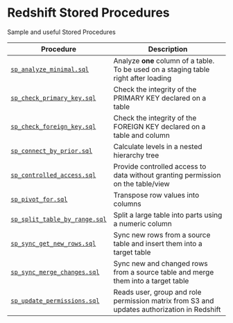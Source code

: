 # Redshift Stored Procedures
Sample and useful Stored Procedures

| Procedure                                                | Description                                                                           |
| ---------------------------------------------------------| --------------------------------------------------------------------------------------|
| [`sp_analyze_minimal.sql`](./sp_analyze_minimal)           | Analyze **one** column of a table. To be used on a staging table right after loading  |
| [`sp_check_primary_key.sql`](./sp_check_primary_key)       | Check the integrity of the PRIMARY KEY declared on a table                            |
| [`sp_check_foreign_key.sql`](./sp_check_foreign_key)       | Check the integrity of the FOREIGN KEY declared on a table and column                 |
| [`sp_connect_by_prior.sql`](./sp_connect_by_prior)         | Calculate levels in a nested hierarchy tree                                           |
| [`sp_controlled_access.sql`](./sp_controlled_access)       | Provide controlled access to data without granting permission on the table/view       |
| [`sp_pivot_for.sql`](./sp_pivot_for)                       | Transpose row values into columns                                                     |
| [`sp_split_table_by_range.sql`](./sp_split_table_by_range) | Split a large table into parts using a numeric column                                 |
| [`sp_sync_get_new_rows.sql`](./sp_sync_get_new_rows)       | Sync new rows from a source table and insert them into a target table                 |
| [`sp_sync_merge_changes.sql`](./sp_sync_merge_changes)     | Sync new and changed rows from a source table and merge them into a target table      |
| [`sp_update_permissions.sql`](./sp_update_permissions)     | Reads user, group and role permission matrix from S3 and updates authorization in Redshift|
